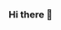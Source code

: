 ### Hi there 👋

<!--
**ramyamamidipaka/ramyamamidipaka** is a ✨ _special_ ✨ repository because its `README.md` (this file) appears on your GitHub profile.

Here are some ideas to get you started:

- 🔭 I’m currently working on getting a new role as a Data Analyst/Data Scientist
- 🌱 I’m currently learning on Experimental Design and NLP ideas
- 👯 I’m looking to collaborate on Experimental design and statistics questions
- 🤔 I’m looking for help with resume review and job search
- 📫 How to reach me: ramya.mamidipaka@gmail.com
- 😄 Pronouns: (She)
- ⚡ Fun fact: Everything is fun until you like it
-->
